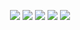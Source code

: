 <p align="center">
  <a href="https://suicides.tech/"><img src="https://rule34.xxx/counter/1.gif"></a>
  <a href="https://suicides.tech/"><img src=https://rule34.xxx/counter/2.gif"></a>
  <a href="https://suicides.tech/"><img src="https://rule34.xxx/counter/3.gif"></a>
  <a href="https://suicides.tech/"><img src="https://rule34.xxx/counter/4.gif"></a>
  <a href="https://suicides.tech/"><img src="https://rule34.xxx/counter/5gif"></a>
</p>
